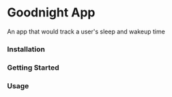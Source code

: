 # Goodnight App
An app that would track a user's sleep and wakeup time


### Installation


### Getting Started


### Usage